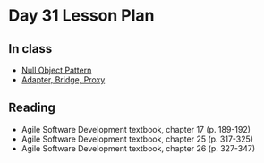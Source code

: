 # Day 31 Lesson Plan

## In class

- [Null Object Pattern](../activities/activity15-2nullObject.md)
- [Adapter, Bridge, Proxy](../activities/activity16-2adapterBridgeProxy.md)

## Reading

- Agile Software Development textbook, chapter 17 (p. 189-192)
- Agile Software Development textbook, chapter 25 (p. 317-325)
- Agile Software Development textbook, chapter 26 (p. 327-347)
